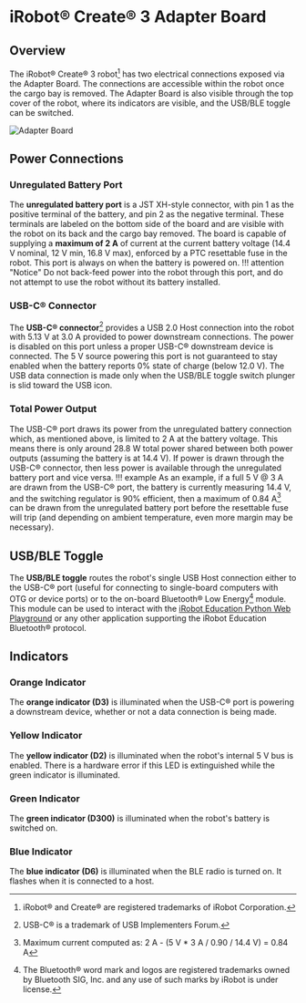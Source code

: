 # iRobot® Create® 3 Adapter Board
## Overview
The iRobot® Create® 3 robot[^1] has two electrical connections exposed via the Adapter Board.
The connections are accessible within the robot once the cargo bay is removed.
The Adapter Board is also visible through the top cover of the robot, where its indicators are visible, and the USB/BLE toggle can be switched.

![Adapter Board](data/adapter_out.jpg)

## Power Connections
### Unregulated Battery Port
The **unregulated battery port** is a JST XH-style connector, with pin 1 as the positive terminal of the battery, and pin 2 as the negative terminal.
These terminals are labeled on the bottom side of the board and are visible with the robot on its back and the cargo bay removed.
The board is capable of supplying a **maximum of 2 A** of current at the current battery voltage (14.4 V nominal, 12 V min, 16.8 V max), enforced by a PTC resettable fuse in the robot.
This port is always on when the battery is powered on.
!!! attention "Notice"
    Do not back-feed power into the robot through this port, and do not attempt to use the robot without its battery installed.

### USB-C® Connector
The **USB-C® connector**[^2] provides a USB 2.0 Host connection into the robot with 5.13 V at 3.0 A provided to power downstream connections.
The power is disabled on this port unless a proper USB-C® downstream device is connected.
The 5 V source powering this port is not guaranteed to stay enabled when the battery reports 0% state of charge (below 12.0 V).
The USB data connection is made only when the USB/BLE toggle switch plunger is slid toward the USB icon.

### Total Power Output
The USB-C® port draws its power from the unregulated battery connection which, as mentioned above, is limited to 2 A at the battery voltage.
This means there is only around 28.8 W total power shared between both power outputs (assuming the battery is at 14.4 V).
If power is drawn through the USB-C® connector, then less power is available through the unregulated battery port and vice versa.
!!! example
    As an example, if a full 5 V @ 3 A are drawn from the USB-C® port, the battery is currently measuring 14.4 V, and the switching regulator is 90% efficient, then a maximum of 0.84 A[^3] can be drawn from the unregulated battery port before the resettable fuse will trip (and depending on ambient temperature, even more margin may be necessary).

## USB/BLE Toggle
The **USB/BLE toggle** routes the robot's single USB Host connection either to the USB-C® port (useful for connecting to single-board computers with OTG or device ports) or to the on-board Bluetooth® Low Energy[^4] module.
This module can be used to interact with the [iRobot Education Python Web Playground](https://python.irobot.com/) or any other application supporting the iRobot Education Bluetooth® protocol.

## Indicators
### Orange Indicator
The **orange indicator (D3)** is illuminated when the USB-C® port is powering a downstream device, whether or not a data connection is being made.

### Yellow Indicator
The **yellow indicator (D2)** is illuminated when the robot's internal 5 V bus is enabled. There is a hardware error if this LED is extinguished while the green indicator is illuminated.

### Green Indicator
The **green indicator (D300)** is illuminated when the robot's battery is switched on.

### Blue Indicator
The **blue indicator (D6)** is illuminated when the BLE radio is turned on. It flashes when it is connected to a host.

[^1]: iRobot® and Create® are registered trademarks of iRobot Corporation.
[^2]: USB-C® is a trademark of USB Implementers Forum.
[^3]: Maximum current computed as: 2 A - (5 V * 3 A / 0.90 / 14.4 V) = 0.84 A
[^4]: The Bluetooth® word mark and logos are registered trademarks owned by Bluetooth SIG, Inc. and any use of such marks by iRobot is under license.
[^5]: All other trademarks mentioned are the property of their respective owners.
